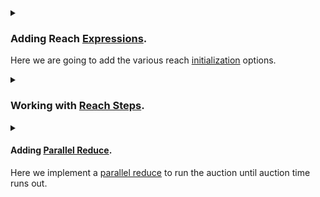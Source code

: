 <details>
<summary>
<h3>
        
Adding Reach [Expressions](https://docs.reach.sh/rsh/appinit/#ref-programs-appinit-exprs).
        
</h3>

Here we are going to add the various reach [initialization](https://docs.reach.sh/rsh/appinit/#init)  options.
</summary>
<p>

<details>
<summary>
<h4>

Creating a [Reach App](https://docs.reach.sh/rsh/module/#rsh_Reach.App)

</h4>
</summary>
<p>

**Reach.App** will contain all the code that we will need to create our contract.
> Let's add this into an `index.rsh` file.
```javascript
'reach 0.1';

export const main = Reach.App(() => {
    //setoptions
})

init();
```
***Let's go through the code to see what is happening.***
+ `reach 0.1;` indicates that this is a Reach program. You'll always have this at the top of every program.

+ `export const main` defines the main export from the program. When you compile, this is what the compiler will look at.

+  `init()` marks the deployment of the Reach program, which allows the program to start doing things.

</p>
</details>

<details>
<summary>
<h4>

Adding a [Participant](https://docs.reach.sh/model/#term_participant)
</h4>

A [Participant](https://docs.reach.sh/model/#term_participant) is a logical actor who takes part in a DApp and is associated with an account on the consensus network.

</summary>
<p>

A **Participant** is a class that represent an account connected to the contract as well as a user connected to the fronteend.

```javascript
const Creator = Participant('Creator', {
        //Implement Creator interact interface here.
});
```
***In this instance :***

- We are creating a `Participant` class called `Creator`. 
- The `Creator` will be the deployer of the contract onto the blockchain.

    Let's add the `Creator` into `index.rsh`.

[___index.rsh___](p1/index.rsh)

```javascript
'reach 0.1';

export const main = Reach.App(() => {

    //setoptions.
    const Creator = Participant('Creator', {
        //Implement Creator interact interface here.
    });

    init();
});
```
> Note that functions added onto the Participant can only be called by the backend.

</p>
</details>

<details>
<summary>
<h4>

Adding a `Participant` Interfaces.
</h4>

In the next step, we'll add the creator interface that will interact with
the frontend.

</summary>
<p>

- In order to implement the **Auction** the `Creator` will have to  provide the following :

    > + An NFT token to be auctioned.
    > + A starting price for the auction.
    > + A duration for the auction.

- Once the `Creator` provides this information, any `Bidder` can view the deployed contract on the blockchain.

***Let's add a function `getSale` in `index.rsh` that does just that.***

1. The `Creator` will be responsible for providing NFT data from the frontend. So let's add this function to the Creators interface and call it `getSale()`.
    ```javascript
    //++ Add getSale function.
    getSale: Fun([], Object({
        nftId: Token,
        minBid: UInt,
        lenInBlocks: UInt,
    })),
    ```
    Let's decipher the `getSale()` function :
    > - `Fun([], UInt)` is a Reach function that takes no arguments and returns a UInt.

    > - `Object({nftId: Token,minBid: UInt,lenInBlocks: UInt,})` is a Reach object that has the following properties :
    
    > - `nftId` is `Type` token.
    > - `minBid` is `Type` UInt.
    > - `lenInBlocks` is `Type` UInt.

- Therefore, the `getSale()` function will be called by the backend, and it will expect the frontend to return an `Object` with the following properties :
    - `nftId`.
    - `minBid`.
    - `lenInBlocks`.

2. Once the contract has been published onto the blockchain, we will need to notify the `Creator`'s frontend that the auction is ready to be deployed.

    ```javascript
    //++ Add auctionReady function.
    auctionReady: Fun([], Null)
    ```
3. We also need to allow the Creator to see each bid in the auction.

    - SeeBid sends a `Bidder`.`Address` and the latest bid `UInt` to the frontend.

    ```javascript
    //++ Add seeBid function.
    seeBid: Fun([Address, UInt], Null),
    ```

4. Finally, we will also allow the creator to see the outcome of the auction.

    ```javascript
    //++ Add showOutcome function.
    seeOutcome: Fun([], Object({
        winner: Address,
        bid: UInt,
    })),
    ```
    > `SeeOutcome` sends the winner `Address` and the bid `UInt` to the frontend.

Let's add these function into the `index.rsh` file.

[___index.rsh___](p2/index.rsh)

> Add this to index.rsh.

```javascript
'reach 0.1';

export const main = Reach.App(() => {
    
    // Deployer of the contract.
    const Creator = Participant('Creator', {
        //++ Add getSale function.
        getSale: Fun([], Object({
            nftId: Token,
            minBid: UInt,
            lenInBlocks: UInt,
        })),
        //++ Add auctionReady function.
        auctionReady: Fun([], Null),

        //++ Add seeBid function.
        seeBid: Fun([Address, UInt], Null),

        //++ Add showOutcome function.
        showOutcome: Fun([Address, UInt], Null),
    });

    init();
});
```
___


</p>
</details>

<details>
<summary>
<h4>

Adding a `Bidder` Interfaces.
</h4>

The `Bidder` is an [API](https://docs.reach.sh/rsh/appinit/#rsh_API) that allows the frontend to interact with the backend.
</summary>
<p>

> This is how the function looks.

```javascript
//++ Add this function to the Bidder interface.

bid: Fun([UInt], Tuple(UInt,Address, UInt)),
```
This is how it looks.

[index.rsh](p3/index.rsh)

```javascript
'reach 0.1';

export const main = Reach.App(() => {
    
    // Deployer of the contract.
    const Creator = Participant('Creator', {
        //++ Add getSale function.
        getSale: Fun([], Object({
            nftId: Token,
            minBid: UInt,
            lenInBlocks: UInt,
        })),
        //++ Add auctionReady function.
        auctionReady: Fun([], Null),

        //++ Add seeBid function.
        seeBid: Fun([Address, UInt], Null),

        //++ Add showOutcome function.
        showOutcome: Fun([Address, UInt], Null),
    });

    // Any subsequent bidder.
    const Bidder = API('Bidder', {
        //++ Add this function to the Bidder interface.
        bid: Fun([UInt], Tuple(UInt,Address, UInt)),
    });
    
    init();
});
```

Let's break down the `bid()` function :
- It takes in a `[UInt]` from the frontend, which is the bid amount.
- It returns a `Tuple(UInt,Address, UInt)` from the backend, which we will implement later.

</p>
</details>



</p>
</details>

<details>
<summary>
<h3>

Working with [Reach Steps](https://docs.reach.sh/rsh/step/).
</h3>
</summary>
<p>

<details>
<summary>
<h4>

[Local Step](https://docs.reach.sh/rsh/step/)
</h4>

A local step refers to an action taken by a single `Participant` outside the blockchain.

Each reach program is in a [local step](https://docs.reach.sh/rsh/local/) after `initialization`.
</summary>
<p>

Since we are building an nf-auction, we need a nft to be auctioned. 

As described in the beginning, we will need :

- Nft Id
- Nft price
- Auction duration

All this information will be provided by the `Creator` `Participant`. To make sure that the `Creator` is the only one who can provide this information, we will use a `Local Step` to do so.

`Reach` provides us with an [`only`](https://docs.reach.sh/rsh/step/#ref-programs-only-step) method that we can use to do so.

```javascript
Creator.only(() => {
    const {nftId, minBid, lenInBlocks} = declassify(interact.getSale());
});
```
Let's break it down:
- `Creator.only(() => {...})` is a `Local Step` that only allows the `Creator` to access the `getSale()` function we created above.

- `{nftId, minBid, lenInBlocks}` is the declassified `Object` that is returned from the `getSale()` function.

- The [declassify](https://docs.reach.sh/rsh/local/#declassify) function makes the return value known.

- The [interact](https://docs.reach.sh/rsh/local/#interact) function notifies the frontend and awaits for a response.

Now that we have the `nftId`, `minBid`, and `lenInBlocks`, we can publish this information onto the contract.
</p>
</details>

<details>
<summary>
<h4>

[Consensus Step](https://docs.reach.sh/rsh/consensus/)
</h4>

A consensus steps occurs on the blockchain network for all participants to see.
</summary>
<p>

</p>
</details>

After the `init()` reach is always in a `local step`. In order to achieve 
consensus, we need to call [consensus functions](https://docs.reach.sh/rsh/step/#publish---pay---when--and--timeout) :

- [Publish](https://docs.reach.sh/rsh/step/#publish---pay---when--and--timeout) can be used to deploy information to the contract and will push the contract into a consensus state.
- [Pay](https://docs.reach.sh/rsh/step/#publish---pay---when--and--timeout), which is paying fees to the contract will also push the contract into a consensus state.

Since we now know the `nftId`, `minBid`, and `lenInBlocks`, we can publish this information onto the contract.

```javascript
Creator.publish(nftId, minBid, lenInBlocks);
```

In order to get back into a local step and allow the Creator to send the nft into the contract, we will use [`commit`](https://docs.reach.sh/rsh/consensus/#rsh_commit) which pushes the reach into a local step.

We will also specify the number of tokens to send to the contract. We will set the amount to one since it is a unique nft, then pay it to the contract.

```javascript
const amt = 1;

commit();

Creator.pay([[amt, nftId]]);

Creator.interact.auctionReady();
```
Then finally, we will `interact` with the frontend to notify the `Creator` that the auction is ready.


</p>
</details>

<details>
<summary>
<h4>

Adding [Parallel Reduce](https://docs.reach.sh/rsh/consensus/#parallelreduce).

</h4>

Here we implement a [parallel reduce](https://docs.reach.sh/rsh/consensus/#parallelreduce) to run the auction until auction time runs out.
</summary>
<p>

1. All `Bidder`s will be competing against each other to make the highest bid while simultaneously racing against the auciton time. 

2. We will use a while loop that keeps the auction active as long as the auction time is not over.

3. Every time a bidder bids higher than the previous bid price, the previous bidder will be reimbursed.

4. At the end, the parallel reduce will force a single result.

Let's see how this will look.

> We first create a list that will be used in the parallel reduce.

```javascript
const [highestBidder, lastPrice, isFirstBid] = [0, 0, 0];
```
- Every round of the loop, we will be checking and setting the highest bid, the highest bidder address and whether it is the first bid.

> Since the `Creator` will be the first bidder, we will set the `highestBidder` to the `Creator` address. Set the `lastPrice` to the `minBid` and `isFirstBid` to `true`.

```javascript
const [highestBidder, lastPrice, isFirstBid] = [Creator, minBid, true];
```

> Now let's plug this into the `parallelReduce` function.

```javascript
const [highestBidder, lastPrice, isFirstBid] = parallelReduce([Creator, minBid, true])
```
1. [Invariant](https://docs.reach.sh/rsh/consensus/#rsh_parallelReduce.invariant)

    A while loop can execute a block of code as long as a specified condition is true. Thus, the invariant value should be a `true` value that is set at the start of a loop and changes only when the auction is done.

    ```javascript
    const [highestBidder, lastPrice, isFirstBid] = parallelReduce([Creator, minBid, true])
        .invariant(balance(nftId) == amt && balance() == (isFirstBid ? 0 : lastPrice))
    ```
    - Here, the invariant is true as long as the balance of the NFT is equal to one, thus the contract still holds the nft.
    - It also checks whether it is the first bid or not. If so then the contract balance is 0, otherwise the contract balance is equal to the last bid price.

2. [while](https://docs.reach.sh/rsh/consensus/#while)

    A while loop will run until the last consensus time is less than the end time.

    ```javascript
    const [highestBidder, lastPrice, isFirstBid] = parallelReduce([Creator, minBid, true])
        .invariant(balance(nftId) == amt && balance() == (isFirstBid ? 0 : lastPrice))
        .while(lastConsensusTime() < end)
    ```
    While the loop is `true`, let's accept bids. Parallel reduce uses `components` to allow `participants` and `api`'s to individually access functions.

3. [`API's`](https://docs.reach.sh/rsh/consensus/#p_27)

    Here, we use [`.api()`](https://docs.reach.sh/rsh/consensus/#p_27) to allow bidders to place bids.

    - An `API_EXPR` is used to access the `Bidder` api `bid` function.

    ```javascript
    .api(Bidder.bid ....
    ```
    - An [`ASSUME_EXPR`] evaluates a claim that resolves to true.

    ```javascript
    .api(Bidder.bid,
    ((bid) => { assume(bid > lastPrice, "bid is too low"); }),
    ```
    > Here we are testing whether the bid is higher than the last price.

    - `PAY_EXPR` is used to pay the wager to the contract.

    ```javascript
    .api(Bidder.bid,
    ((bid) => { assume(bid > lastPrice, "bid is too low"); })
    ((bid) => bid),
    ```

    - `CONSENSUS_EXPR` is used to update the consensus state of the contract to notify the bidder of the bid.

    ```javascript
    .api(Bidder.bid,
        ((bid) => { assume(bid > lastPrice, "bid is too low"); }),
        ((bid) => bid),
        ((bid, notify) => {
            require(bid > lastPrice, "bid is too low");
            notify([bid,highestBidder, lastPrice]);
            if ( ! isFirstBid ) {
                transfer(lastPrice).to(highestBidder);
            }
            Creator.interact.seeBid(this, bid);
            return [this, bid, false];
        })
    )
    ```
    - Here we are using [require](https://docs.reach.sh/rsh/consensus/#rsh_require) to ensure that the bid is higher than the last placed bid.

    - We will `notify` the bidder frontend of the `bid` placed, the `highestBidder` and the `lastPrice`.

    - We are checking if `isFirstBid` is `false`. If it is, we will reimburse the `lastPrice` back to the last bidder.

    - We are also interaction with the `Creator` frontend to notify it of the bid.

    - We finally return the `bidder`, the `bid` and setting `isFirstBid` to false.

4. Setting auction [timeout](https://docs.reach.sh/rsh/consensus/#rsh_parallelReduce.timeout).

    Reach `timeout` will be called once the auction time reaches. `timeout` takes a parameter `blocktime` and a function once the timeout is reached.

    ```javascript
    .timeout(absoluteTime(end), () => {
        Creator.publish()
        return [highestBidder, lastPrice, isFirstBid]; 
    });
    ```

    - [absoluteTime](https://docs.reach.sh/rsh/compute/#rsh_absoluteTime) gets the absolute time of the blockchain.
    - Once the auction time ends, the `Creator` will `publish` the information onto the blockchain and returns the `highestBidder`, `lastPrice` and `isFirstBid`.

This is how the full parallel reduce looks.

```javascript

const [highestBidder, lastPrice, isFirstBid] = parallelReduce([Creator, minBid, true])
    .invariant(balance(nftId) == amt && balance() == (isFirstBid ? 0 : lastPrice))
    .while(lastConsensusTime() < end)
    .api(Bidder.bid,
    ((bid) => { assume(bid > lastPrice, "bid is too low"); }),
    ((bid) => bid),
    ((bid, notify) => {
        require(bid > lastPrice, "bid is too low");
        notify([bid,highestBidder, lastPrice]);
        if ( ! isFirstBid ) {
            transfer(lastPrice).to(highestBidder);
        }
        Creator.interact.seeBid(this, bid);
        return [this, bid, false];
    })
    ).timeout(absoluteTime(end), () => {
        Creator.publish()
        return [highestBidder, lastPrice, isFirstBid]; 
    });

</p>
</details>

<details>
<summary>
<h4>

Transferring Ownership of the NFT
</h4>

Transferring the NFT to the winner of the auction.
</summary>
<p>

[Transfer](https://docs.reach.sh/rsh/consensus/#transfer) is a consensus step that transfers ownership of contract tokens.

After the contract has determined the winner of the auction, we transfer the NFT to the winner.

```javascript
transfer(amt, nftId).to(highestBidder);
```

Then we transfer the highest bid, to the `Creator` of the nft.

```javascript
if ( ! isFirstBid ) { transfer(lastPrice).to(Creator); }
```
Finally, we notify the `Creator` frontend of the auction results.

```javascript
Creator.interact.showOutcome(highestBidder, lastPrice);
```
`commit` back to a local state and `exit` the contract.

```javascript
commit();
exit();
```
</p>
</details>